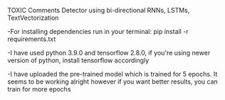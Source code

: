 TOXIC Comments Detector using bi-directional RNNs, LSTMs, TextVectorization

-For installing dependencies run in your terminal:
 pip install -r requirements.txt

-I have used python 3.9.0 and tensorflow 2.8.0, if you're using newer version of python, install tensorflow accordingly

-I have uploaded the pre-trained model which is trained for 5 epochs. It seems to be working alright however if you want better results, you can train for more epochs
